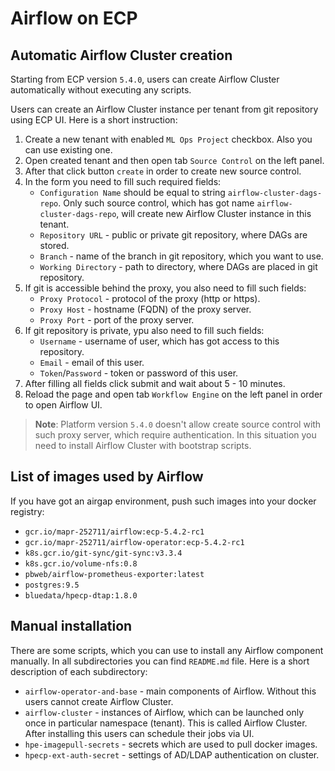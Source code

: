 # Airflow on ECP

## Automatic Airflow Cluster creation

Starting from ECP version `5.4.0`, users can create Airflow Cluster automatically without executing any scripts.

Users can create an Airflow Cluster instance per tenant from git repository using ECP UI. Here is a short instruction:
1. Create a new tenant with enabled `ML Ops Project` checkbox. Also you can use existing one.
2. Open created tenant and then open tab `Source Control` on the left panel.
3. After that click button `create` in order to create new source control.
4. In the form you need to fill such required fields:
    * `Configuration Name` should be equal to string `airflow-cluster-dags-repo`. Only such source control, which has got name `airflow-cluster-dags-repo`, will create new Airflow Cluster instance in this tenant.
    * `Repository URL` - public or private git repository, where DAGs are stored.
    * `Branch` - name of the branch in git repository, which you want to use.
    * `Working Directory` - path to directory, where DAGs are placed in git repository.
5. If git is accessible behind the proxy, you also need to fill such fields:
    * `Proxy Protocol` - protocol of the proxy (http or https).
    * `Proxy Host` - hostname (FQDN) of the proxy server.
    * `Proxy Port` - port of the proxy server.
6. If git repository is private, ypu also need to fill such fields:
    * `Username` - username of user, which has got access to this repository.
    * `Email` - email of this user.
    * `Token`/`Password` - token or password of this user.
7. After filling all fields click submit and wait about 5 - 10 minutes.
8. Reload the page and open tab `Workflow Engine` on the left panel in order to open Airflow UI.

> __Note__: Platform version `5.4.0` doesn't allow create source control with such proxy server, which require authentication. In this situation you need to install Airflow Cluster with bootstrap scripts.

## List of images used by Airflow

If you have got an airgap environment, push such images into your docker registry:

- `gcr.io/mapr-252711/airflow:ecp-5.4.2-rc1`
- `gcr.io/mapr-252711/airflow-operator:ecp-5.4.2-rc1`
- `k8s.gcr.io/git-sync/git-sync:v3.3.4`
- `k8s.gcr.io/volume-nfs:0.8`
- `pbweb/airflow-prometheus-exporter:latest`
- `postgres:9.5`
- `bluedata/hpecp-dtap:1.8.0`

## Manual installation

There are some scripts, which you can use to install any Airflow component manually. In all subdirectories you can find `README.md` file. Here is a short description of each subdirectory:
* `airflow-operator-and-base` - main components of Airflow. Without this users cannot create Airflow Cluster.
* `airflow-cluster` - instances of Airflow, which can be launched only once in particular namespace (tenant). This is called Airflow Cluster. After installing this users can schedule their jobs via UI.
* `hpe-imagepull-secrets` - secrets which are used to pull docker images.
* `hpecp-ext-auth-secret` - settings of AD/LDAP authentication on cluster.
